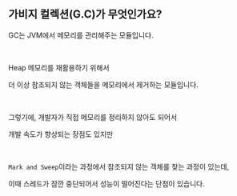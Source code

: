 ## 가비지 컬렉션(G.C)가 무엇인가요?

GC는 JVM에서 메모리를 관리해주는 모듈입니다.

<br/>

Heap 메모리를 재활용하기 위해서

더 이상 참조되지 않는 객체들을 메모리에서 제거하는 모듈입니다.

<br/>

그렇기에, 개발자가 직접 메모리를 정리하지 않아도 되어서

개발 속도가 향상되는 장점도 있지만

<br/>

`Mark and Sweep`이라는 과정에서 참조되지 않는 객체를 찾는 과정이 있는데, 

이때 스레드가 잠깐 중단되어서 성능이 떨어진다는 단점이 있습니다.